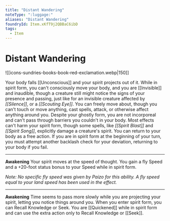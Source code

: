 ```yaml
---
title: "Distant Wandering"
noteType: ":luggage:"
aliases: "Distant Wandering"
foundryId: Item.xKfT9j2QBBaC6ibD
tags:
  - Item
---
```


# Distant Wandering
![[icons-sundries-books-book-red-exclamation.webp|150]]

Your body falls [[Unconscious]] and your spirit projects out of it. While in spirit form, you can't consciously move your body, and you are [[Invisible]] and inaudible, though a creature still might notice the signs of your presence and passing, just like for an invisible creature affected by _[[Silence]]_, or a _[[Scouting Eye]]_. You can freely move about, though you can't touch or move anything, cast spells, attack, or otherwise affect anything around you. Despite your ghostly form, you are not incorporeal and can't pass through barriers you couldn't in your body. Most effects can't harm your spirit form, though some spells, like _[[Spirit Blast]]_ and _[[Spirit Song]]_, explicitly damage a creature's spirit. You can return to your body as a free action. If you are in spirit form at the beginning of your turn, you must attempt another backlash check for your deviation, returning to your body if you fail.

* * *

**Awakening** Your spirit moves at the speed of thought. You gain a fly Speed and a +20-foot status bonus to your Speed while in spirit form.

_Note: No specific fly speed was given by Paizo for this ability. A fly speed equal to your land speed has been used in the effect._

* * *

**Awakening** Time seems to pass more slowly while you are projecting your spirit, letting you notice things around you. When you enter spirit form, you can Recall Knowledge or Seek. You are [[Quickened]] while in spirit form and can use the extra action only to Recall Knowledge or [[Seek]].
